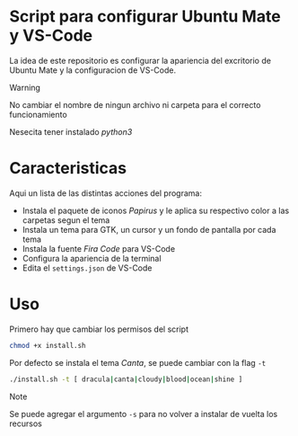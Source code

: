 # Script para configurar Ubuntu Mate y VS-Code

La idea de este repositorio es configurar la apariencia del excritorio de Ubuntu Mate y la configuracion de VS-Code.

> [!WARNING]
> No cambiar el nombre de ningun archivo ni carpeta para el correcto funcionamiento
>
> Nesecita tener instalado _python3_

# Caracteristicas

Aqui un lista de las distintas acciones del programa:
 * Instala el paquete de iconos _Papirus_ y le aplica su respectivo color a las carpetas segun el tema
 * Instala un tema para GTK, un cursor y un fondo de pantalla por cada tema
 * Instala la fuente _Fira Code_ para VS-Code
 * Configura la apariencia de la terminal
 * Edita el `settings.json` de VS-Code

# Uso

Primero hay que cambiar los permisos del script

```bash
chmod +x install.sh
```
Por defecto se instala el tema _Canta_, se puede cambiar con la flag `-t`

```bash
./install.sh -t [ dracula|canta|cloudy|blood|ocean|shine ]
```

> [!NOTE]
>Se puede agregar el argumento `-s` para no volver a instalar de vuelta los recursos 
